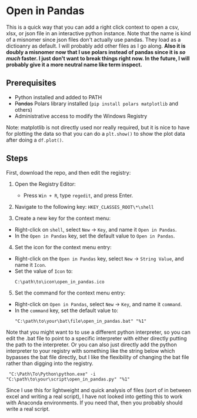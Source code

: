 # Open in Pandas  
This is a quick way that you can add a right click context to open a csv, xlsx, or json file in an interactive python instance. Note that the name is kind of a misnomer since json files don't actually use pandas. They load as a dictioanry as default. I will probably add other files as I go along. **Also it is doubly a misnomer now that I use polars instead of pandas since it is *so much* faster. I just don't want to break things right now. In the future, I will probably give it a more neutral name like term inspect.** 

## Prerequisites

- Python installed and added to PATH
- ~~Pandas~~ Polars library installed (`pip install polars matplotlib` and others)
- Administrative access to modify the Windows Registry

Note: matplotlib is not directly used nor really required, but it is nice to have for plotting the data so that you can do a `plt.show()` to show the plot data after doing a `df.plot()`. 

## Steps

First, download the repo, and then edit the registry:

1. Open the Registry Editor:
   - Press `Win + R`, type `regedit`, and press Enter.

2. Navigate to the following key:
`HKEY_CLASSES_ROOT\*\shell`

3. Create a new key for the context menu:
- Right-click on `shell`, select `New` -> `Key`, and name it `Open in Pandas`.
- In the `Open in Pandas` key, set the default value to `Open in Pandas`.

4. Set the icon for the context menu entry:
- Right-click on the `Open in Pandas` key, select `New` -> `String Value`, and name it `Icon`.
- Set the value of `Icon` to:
  ```
  C:\path\to\icon\open_in_pandas.ico
  ```

5. Set the command for the context menu entry:
- Right-click on `Open in Pandas`, select `New` -> `Key`, and name it `command`.
- In the `command` key, set the default value to:
  ```plaintext
  "C:\path\to\your\bat\file\open_in_pandas.bat" "%1"
  ```

Note that you might want to to use a different python interpreter, so you can edit the .bat file to point to a specific interpreter with either directly putting the path to the interpreter. Or you can also just directly add the python interpreter to your registry with something like the string below which bypasses the bat file directly, but I like the flexibility of changing the bat file rather than digging into the registry.  
```
 "C:\Path\To\Python\python.exe" -i "C:\path\to\your\script\open_in_pandas.py" "%1"
```

Since I use this for lightweight and quick analysis of files (sort of in between excel and writing a real script), I have not looked into getting this to work with Anaconda environments. If you need that, then you probably should write a real script. 

  




